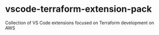 # vscode-terraform-extension-pack
Collection of VS Code extensions focused on Terraform development on AWS
